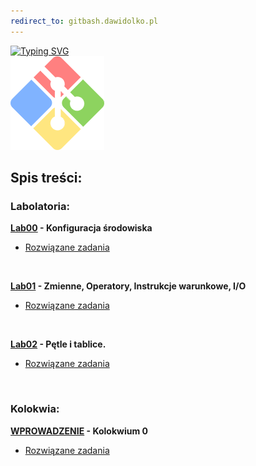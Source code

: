 ```yaml
---
redirect_to: gitbash.dawidolko.pl
---
```


[![Typing SVG](https://readme-typing-svg.herokuapp.com?font=Fira+Code&weight=500&size=40&pause=1000&color=000000&width=600&height=70&lines=Gitbash)](https://github.com/dawidolko/Gitbash-NPZ)
<br>![GITBASH](gitbash.png)

## Spis treści:

### Labolatoria:

**[Lab00](TASK00/README.md) - Konfiguracja środowiska**
 - [Rozwiązane zadania](https://github.com/dawidolko/Gitbash-NPZ/tree/main/TASK00)

<br>


**[Lab01](TASK01/README.md) - Zmienne, Operatory, Instrukcje warunkowe, I/O**
 - [Rozwiązane zadania](https://github.com/dawidolko/Gitbash-NPZ/tree/main/TASK01)

<br>

**[Lab02](TASK02/README.md) - Pętle i tablice.**
 - [Rozwiązane zadania](https://github.com/dawidolko/Gitbash-NPZ/tree/main/TASK02)

<br>

### Kolokwia: 
**[WPROWADZENIE](Wprowadzenie/README.md) - Kolokwium 0**
 - [Rozwiązane zadania](https://github.com/dawidolko/Gitbash-NPZ/tree/main/Wprowadzenie)




